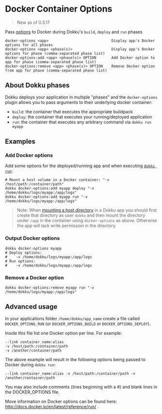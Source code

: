 # Docker Container Options

> New as of 0.3.17

Pass [options](http://docs.docker.io/en/latest/reference/run/) to Docker during Dokku's `build`, `deploy` and `run` phases

```
docker-options <app>                             Display app's Docker options for all phases
docker-options <app> <phase(s)>                  Display app's Docker options for phase (comma-separated phase list)
docker-options:add <app> <phase(s)> OPTION       Add Docker option to app for phase (comma-separated phase list)
docker-options:remove <app> <phase(s)> OPTION    Remove Docker option from app for phase (comma-separated phase list)
```

## About Dokku phases

Dokku deploys your application in multiple "phases" and the `docker-options` plugin allows you to pass arguments to their underlying docker container:

- `build`: the container that executes the appropriate buildpack
- `deploy`: the container that executes your running/deployed application
- `run`: the container that executes any arbitrary command via `dokku run myapp`

## Examples

### Add Docker options

Add some options for the deployed/running app and when executing [`dokku run`](deployment/one-off-processes/):

```shell
# Mount a host volume in a Docker container: "-v /host/path:/container/path"
dokku docker-options:add myapp deploy "-v /home/dokku/logs/myapp:/app/logs"
dokku docker-options:add myapp run "-v /home/dokku/logs/myapp:/app/logs"
```

> Note: When [mounting a host directory](https://docs.docker.com/engine/reference/run/#volume-shared-filesystems) in a Dokku app you should first create that directory as user `dokku` and then mount the directory under `/app` in the container using `docker-options` as above. Otherwise the app will lack write permission in the directory.

### Output Docker options

```shell
dokku docker-options myapp
# Deploy options:
#    -v /home/dokku/logs/myapp:/app/logs
# Run options:
#    -v /home/dokku/logs/myapp:/app/logs
```

### Remove a Docker option

```shell
dokku docker-options:remove myapp run "-v /home/dokku/logs/myapp:/app/logs"
```

## Advanced usage

In your applications folder `/home/dokku/app_name` create a file called `DOCKER_OPTIONS_RUN` (or `DOCKER_OPTIONS_BUILD` or `DOCKER_OPTIONS_DEPLOY`).

Inside this file list one Docker option per line. For example:

```shell
--link container_name:alias
-v /host/path:/container/path
-v /another/container/path
```

The above example will result in the following options being passed to Docker during `dokku run`:

```shell
--link container_name:alias -v /host/path:/container/path -v /another/container/path
```

You may also include comments (lines beginning with a #) and blank lines in the DOCKER_OPTIONS file.

Move information on Docker options can be found here: http://docs.docker.io/en/latest/reference/run/ .
